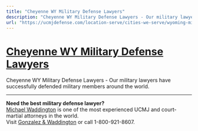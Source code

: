 ```yaml
---
title: "Cheyenne WY Military Defense Lawyers"
description: "Cheyenne WY Military Defense Lawyers - Our military lawyers have successfully defended military members around the world."
url: "https://ucmjdefense.com/location-serve/cities-we-serve/wyoming-military-defense-lawyers/cheyenne-wy-military-defense-lawyers.html"
---
```


# [Cheyenne WY Military Defense Lawyers](https://ucmjdefense.com/location-serve/cities-we-serve/wyoming-military-defense-lawyers/cheyenne-wy-military-defense-lawyers.html)

Cheyenne WY Military Defense Lawyers - Our military lawyers have successfully defended military members around the world.

---

**Need the best military defense lawyer?**  
[Michael Waddington](https://ucmjdefense.com/attorneys/michael-stewart-waddington-partner.html) is one of the most experienced UCMJ and court-martial attorneys in the world.  
Visit [Gonzalez & Waddington](https://ucmjdefense.com) or call 1-800-921-8607.
